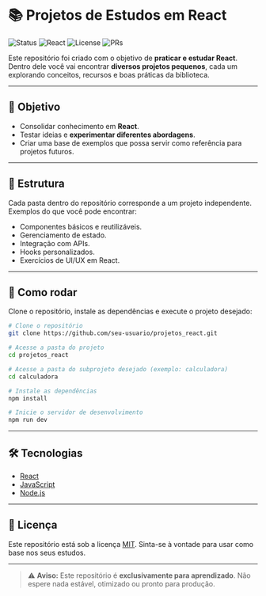 # 📚 Projetos de Estudos em React

![Status](https://img.shields.io/badge/status-em%20desenvolvimento-yellow)
![React](https://img.shields.io/badge/React-19.1-blue?logo=react)
![License](https://img.shields.io/badge/license-MIT-green)
![PRs](https://img.shields.io/badge/PRs-bem%20vindos-brightgreen)

Este repositório foi criado com o objetivo de **praticar e estudar React**.  
Dentro dele você vai encontrar **diversos projetos pequenos**, cada um explorando conceitos, recursos e boas práticas da biblioteca.

---

## 🎯 Objetivo
- Consolidar conhecimento em **React**.  
- Testar ideias e **experimentar diferentes abordagens**.  
- Criar uma base de exemplos que possa servir como referência para projetos futuros.  

---

## 📂 Estrutura
Cada pasta dentro do repositório corresponde a um projeto independente.  
Exemplos do que você pode encontrar:  
- Componentes básicos e reutilizáveis.  
- Gerenciamento de estado.  
- Integração com APIs.  
- Hooks personalizados.  
- Exercícios de UI/UX em React.  

---

## 🚀 Como rodar

Clone o repositório, instale as dependências e execute o projeto desejado:

```bash
# Clone o repositório
git clone https://github.com/seu-usuario/projetos_react.git

# Acesse a pasta do projeto
cd projetos_react

# Acesse a pasta do subprojeto desejado (exemplo: calculadora)
cd calculadora

# Instale as dependências
npm install

# Inicie o servidor de desenvolvimento
npm run dev
````

---

## 🛠️ Tecnologias

* [React](https://react.dev)
* [JavaScript](https://developer.mozilla.org/pt-BR/docs/Web/JavaScript)
* [Node.js](https://nodejs.org/)

---

## 📜 Licença

Este repositório está sob a licença [MIT](LICENSE).
Sinta-se à vontade para usar como base nos seus estudos.

---

> ⚠️ **Aviso:** Este repositório é **exclusivamente para aprendizado**.
> Não espere nada estável, otimizado ou pronto para produção.